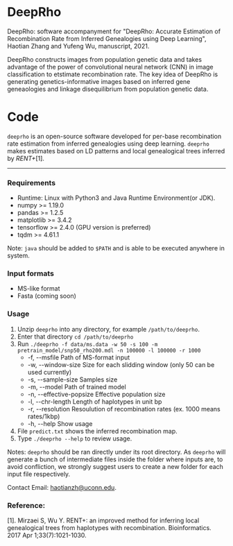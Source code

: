 # DeepRho
DeepRho: software accompanyment for "DeepRho: Accurate Estimation of Recombination Rate from Inferred Genealogies using Deep Learning", Haotian Zhang and Yufeng Wu, manuscript, 2021.

DeepRho constructs images from population genetic data and takes advantage of the power of convolutional neural network (CNN) in image classification to etstimate recombination rate. The key idea of DeepRho is generating genetics-informative images based on inferred gene geneaologies and linkage disequilibrium from population genetic data.

# Code
`deeprho` is an open-source software developed for per-base recombination rate estimation from inferred genealogies using deep learning. `deeprho` makes estimates based on LD patterns and local genealogical trees inferred by *RENT+*[1].

---
### Requirements
- Runtime: Linux with Python3 and Java Runtime Environment(or JDK).
- numpy >= 1.19.0
- pandas >= 1.2.5
- matplotlib >= 3.4.2
- tensorflow >= 2.4.0 (GPU version is preferred)
- tqdm >= 4.61.1

Note: `java` should be added to `$PATH` and is able to be executed anywhere in system.

### Input formats
- MS-like format
- Fasta (coming soon)

### Usage
1. Unzip `deeprho` into any directory, for example `/path/to/deeprho`.
2. Enter that directory `cd /path/to/deeprho`
3. Run `./deeprho -f data/ms.data -w 50 -s 100 -m pretrain_model/snp50_rho200.mdl -n 100000 -l 100000 -r 1000`
    - -f, --msfile <MSFILE>               Path of MS-format input
    - -w, --window-size <WINDOWSIZE>      Size for each slidding window (only 50 can be used currently)
    - -s, --sample-size <POPSIZE>         Samples size
    - -m, --model <MODEL>                 Path of trained model
    - -n, --effective-popsize             Effective population size
    - -l, --chr-length                    Length of haplotypes in unit bp
    - -r, --resolution                    Resoulution of recombination rates (ex. 1000 means rates/1kbp)
    - -h, --help                          Show usage
4. File `predict.txt` shows the inferred recombination map.
5. Type `./deeprho --help` to review usage.
  
Notes: `deeprho` should be ran directly under its root directory. As `deeprho` will generate a bunch of intermediate files inside the folder where inputs are, to avoid confliction, we strongly suggest users to create a new folder for each input file respectively.
  
Contact Email: haotianzh@uconn.edu.
    
### Reference:
[1]. Mirzaei S, Wu Y. RENT+: an improved method for inferring local genealogical trees from haplotypes with recombination. Bioinformatics. 2017 Apr 1;33(7):1021-1030.
  
